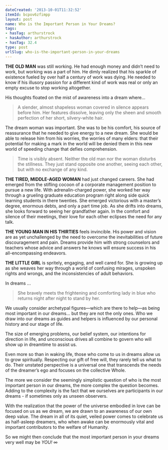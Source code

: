 ```yaml
---
dateCreated: '2013-10-01T11:32:52'
itemId: bcpov6zfimpp
layout: post
name: Who is the Important Person in Your Dreams?
tags:
- hasTag: arthurstrock
- hasAuthor: arthurstrock
- hasTag: 32.4
type: post
urlSlug: who-is-the-important-person-in-your-dreams
---
```


**THE OLD MAN** was still working. He had enough money and didn’t need to work, but working was a part of him. He dimly realized that his sparkle of existence fueled by over half a century of work was dying. He needed to know if his illusory passion for a different kind of work was real or only an empty excuse to stop working altogether. 

His thoughts floated on the mist of awareness into a dream where…

> A slender, almost shapeless woman covered in silence appears before him. Her features dissolve, leaving only the sheen and smooth perfection of her short, silvery-white hair. 

The dream woman was important. She was to be his comfort, his source of reassurance that he needed to give energy to a new dream. She would be able to release him from his worries, the worries of many elders: that their potential for making a mark in the world will be denied them in this new world of speeding change that defies comprehension. 

> Time is visibly absent. Neither the old man nor the woman disturbs the stillness. They just stand opposite one another, seeing each other, but with no exchange of any kind.

**THE TIRED, MIDDLE-AGED WOMAN** had just changed careers. She had emerged from the stifling cocoon of a corporate management position to pursue a new life. With adrenalin-charged power, she worked her way through a grueling graduate education program right along side quick learning students in there twenties. She emerged victorious with a master’s degree, enormous debts, and only a part time job. As she drifts into dreams, she looks forward to seeing her grandfather again. In the comfort and silence of their meetings, their love for each other eclipses the need for any talk.
 
**THE YOUNG MAN IN HIS THIRTIES** feels invincible. His power and vision are as yet unchallenged by the need to overcome the inevitabilities of future discouragement and pain. Dreams provide him with strong counselors and teachers whose advice and answers he knows will ensure success in his all-encompassing endeavors. 

**THE LITTLE GIRL** is spritely, engaging, and well cared for. She is growing up as she weaves her way through a world of confusing mirages, unspoken rights and wrongs, and the inconsistencies of adult behaviors.

In dreams ...

> She bravely meets the frightening and comforting lady in blue who returns night after night to stand by her.

We usually consider archetypal figures—which are there to help—as being most important in our dreams… but they are not the only ones. Who we draw into our dreams as guides and helpers is influenced by our personal history and our stage of life. 

The size of emerging problems, our belief system, our intentions for direction in life, and unconscious drives all combine to govern who will show up in dreamtime to assist us. 

Even more so than in waking life, those who come to us in dreams allow us to grow spiritually. Respecting our gift of free will, they rarely tell us what to do. Their unstated perspective is a universal one that transcends the needs of the dreamer’s ego and focuses on the collective Whole. 

The more we consider the seemingly simplistic question of who is the most important person in our dreams, the more complex the question becomes. Adding to the complexity is the fact that we ourselves are participants in our dreams - if sometimes only as unseen observers. 

With the realization that the power of the universe embodied in love can be focused on us as we dream, we are drawn to an awareness of our own deep value. The dream in all of its quiet, veiled power comes to celebrate us as half-asleep dreamers, who when awake can be enormously vital and important contributors to the welfare of Humanity. 

So we might then conclude that the most important person in your dreams very well may be *YOU!* ∞

















